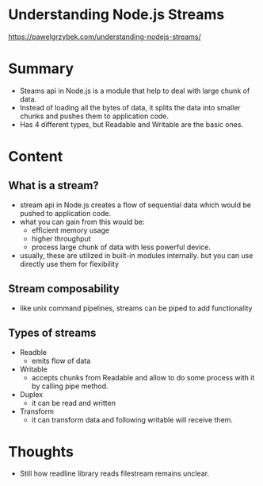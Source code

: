 <!--
{
  "type": "summary",
  "tags": ["node.js", "stream"]
}
-->
# Understanding Node.js Streams
https://pawelgrzybek.com/understanding-nodejs-streams/

# Summary
- Steams api in Node.js is a module that help to deal with large chunk of data.
- Instead of loading all the bytes of data, it splits the data into smaller chunks and pushes them to application code.
- Has 4 different types, but Readable and Writable are the basic ones.

# Content
## What is a stream?
- stream api in Node.js creates a flow of sequential data which would be pushed to application code.
- what you can gain from this would be:
  - efficient memory usage
  - higher throughput
  - process large chunk of data with less powerful device.
- usually, these are utilized in built-in modules internally. but you can use directly use them for flexibility

## Stream composability
- like unix command pipelines, streams can be piped to add functionality

## Types of streams
- Readble
  - emits flow of data
- Writable
  - accepts chunks from Readable and allow to do some process with it by calling pipe method.
- Duplex
  - it can be read and written
- Transform
  - it can transform data and following writable will receive them.

# Thoughts
- Still how readline library reads filestream remains unclear.
